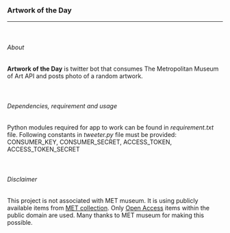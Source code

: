 ### Artwork of the Day

___________________________________________________
<br>

###### About
<b>Artwork of the Day</b> is twitter bot that consumes The Metropolitan Museum of Art API and posts photo of a random artwork.
<br>  
<br>  

###### Dependencies, requirement and usage
Python modules required for app to work can be found in <em>requirement.txt</em> file.
Following constants in <em>tweeter.py</em> file must be provided: CONSUMER_KEY, CONSUMER_SECRET, ACCESS_TOKEN, ACCESS_TOKEN_SECRET
<br>  
<br>  

###### Disclaimer
This project is not associated with MET museum. It is using publicly available items from [MET collection](https://www.metmuseum.org/art/collection). Only [Open Access](https://www.metmuseum.org/about-the-met/policies-and-documents/open-access) items within the public domain are used. Many thanks to MET museum for making this possible.